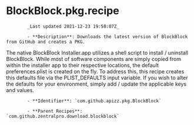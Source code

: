 # BlockBlock.pkg.recipe

            _Last updated 2021-12-23 19:58:07Z_

            - **Description**: Downloads the latest version of BlockBlock from GitHub and creates a PKG.

The native BlockBlock Installer.app utilizes a shell script to install / uninstall BlockBlock. While most of software components are simply copied from within the installer app to their respective locations, the default preferences.plist is created on the fly. To address this, this recipe creates this defaults file via the PLIST_DEFAULTS input variable. If you wish to alter the defaults for your environment, simply add / update the applicable keys and values.

            - **Identifier**: `com.github.apizz.pkg.BlockBlock`

            - **Parent Recipes**: `com.github.zentralpro.download.blockblock`